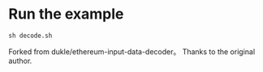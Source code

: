 # Run the example

`sh decode.sh`


Forked from dukle/ethereum-input-data-decoder。
Thanks to the original author.
